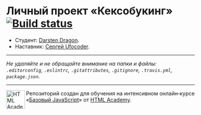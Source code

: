 # Личный проект «Кексобукинг» [![Build status][travis-image]][travis-url]

* Студент: [Darsten Dragon](https://up.htmlacademy.ru/javascript/11/user/107626).
* Наставник: [Сергей Ufocoder](https://up.htmlacademy.ru/javascript/11/user/573445).

---

_Не удаляйте и не обращайте внимание на папки и файлы:_<br>
_`.editorconfig`, `.eslintrc`, `.gitattributes`, `.gitignore`, `.travis.yml`, `package.json`._

---

<a href="https://htmlacademy.ru/intensive/javascript"><img align="left" width="50" height="50" title="HTML Academy" src="https://up.htmlacademy.ru/static/img/intensive/javascript/logo-for-github.svg"></a>

Репозиторий создан для обучения на интенсивном онлайн‑курсе «[Базовый JavaScript](https://htmlacademy.ru/intensive/javascript)» от [HTML Academy](https://htmlacademy.ru).

[travis-image]: https://travis-ci.org/htmlacademy-javascript/107626-keksobooking.svg?branch=master
[travis-url]: https://travis-ci.org/htmlacademy-javascript/107626-keksobooking
